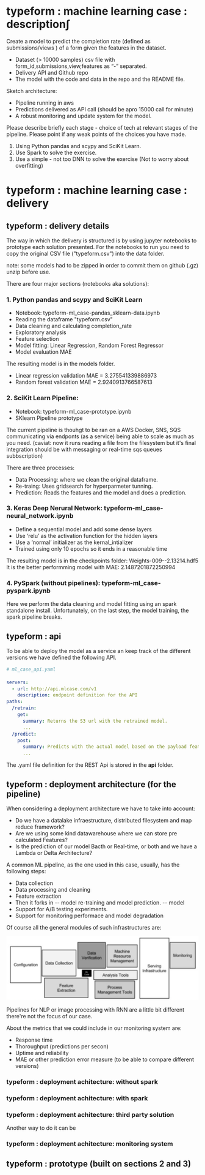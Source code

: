 # typeform : machine learning case : description∫

Create a model to predict the completion rate (defined as submissions/views ) of a form given the features in the dataset.

- Dataset (> 10000 samples) csv file with form_id,submissions,view,features as “-” separated.
- Delivery API and Github repo
- The model with the code and data in the repo and the README file.

Sketch architecture:
- Pipeline running in aws
- Predictions delivered as API call (should be apro 15000 call for minute)
- A robust monitoring and update system for the model.

Please describe briefly each stage - choice of tech at relevant stages of the pipeline.
Please point if any weak points of the choices you have made.

1. Using Python pandas and scypy and SciKit Learn.
2. Use Spark to solve the exercise.
3. Use a simple - not too DNN to solve the exercise (Not to worry about overfitting)

# typeform : machine learning case : delivery

## typeform : delivery details

The way in which the delivery is structured is by using jupyter notebooks to prototype each solution presented. For the notebooks to run you need to copy the original CSV file ("typeform.csv") into the data folder.

note: some models had to be zipped in order to commit them on github (.gz) unzip before use.

There are four major sections (notebooks aka solutions):

### 1. Python pandas and scypy and SciKit Learn

- Notebook: typeform-ml_case-pandas_sklearn-data.ipynb
- Reading the dataframe "typeform.csv"
- Data cleaning and calculating completion_rate
- Exploratory analysis
- Feature selection
- Model fitting: Linear Regression, Random Forest Regressor
- Model evaluation MAE

The resulting model is in the models folder.
- Linear regression validation MAE =  3.275541339886973
- Random forest validation MAE =  2.9240913766587613


### 2. SciKit Learn Pipeline: 

- Notebook: typeform-ml_case-prototype.ipynb
- SKlearn Pipeline prototype 

The current pipeline is thouhgt to be ran on a AWS Docker, SNS, SQS communicating via endponts (as a service) being able to scale as much as you need. (caviat: now it runs reading a file from the filesystem but it's final integration should be with messaging or real-time sqs queues subbscription)

There are three processes:
- Data Processing: where we clean the original dataframe.
- Re-traing: Uses gridsearch for hyperparmeter tunning.
- Prediction: Reads the features and the model and does a prediction.


### 3. Keras Deep Nerural Network: typeform-ml_case-neural_network.ipynb

- Define a sequential model and add some dense layers
- Use ‘relu’ as the activation function for the hidden layers
- Use a ‘normal’ initializer as the kernal_intializer
- Trained using only 10 epochs so it ends in a reasonable time

The resulting model is in the checkpoints folder: Weights-009--2.13214.hdf5
It is the better performming model with MAE: 2.1487201872250994

 
### 4. PySpark (without pipelines): typeform-ml_case-pyspark.ipynb

Here we perform the data cleaning and model fitting using an spark standalone install. Unfortunately, on the last step, the model training, the spark pipeline breaks.

## typeform : api

To be able to deploy the model as a service an keep track of the different versions we have defined the following API.

```yaml
# ml_case_api.yaml

servers:
  - url: http://api.mlcase.com/v1
    description: endpoint definition for the API
paths:
  /retrain:
    get:
      summary: Returns the S3 url with the retrained model.
      ...
  /predict:
    post:
      summary: Predicts with the actual model based on the payload features.
      ...
```

The .yaml file definition for the REST Api is stored in the **api** folder.

## typeform : deployment architecture (for the pipeline)

When considering a deployment architecture we have to take into account:
- Do we have a datalake infraestructure, distributed filesystem and map reduce framework?
- Are we using some kind datawarehouse where we can store pre calculated Features?
- Is the prediction of our model Bacth or Real-time, or both and we have a Lambda or Delta Architecture?


A common ML pipeline, as the one used in this case, usually, has the following steps:
- Data collection
- Data processing and cleaning
- Feature extraction
- Then it forks in 
-- model re-training and model prediction.
-- model
- Support for A/B testing experiments.
- Support for monitoring performace and model degradation

Of course all the general modules of such infrastructures are:

![alt text](https://github.com/DavidQuer/typeform/blob/master/images/ml_pipeline_diagram.png "")


Pipelines for NLP or image processing with RNN are a little bit different there're not the focus of our case.

About the metrics that we could include in our monitoring system are:

- Response time
- Thoroughput (predictions per secon)
- Uptime and reliability
- MAE or other prediction error measure (to be able to compare different versions)

### typeform : deployment achitecture: without spark


### typeform : deployment achitecture: with spark

### typeform : deployment achitecture: third party solution

Another way to do it can be

### typeform : deployment achitecture: monitoring system



## typeform : prototype (built on sections 2 and 3)

